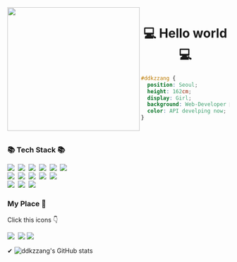 <img align ="left" width="300px" height = "280px" src = "https://user-images.githubusercontent.com/84914729/185271107-63e17d20-43d8-4b2a-a369-d42d46928550.png">
<h1 align="center"> 💻 Hello world 💻 </h1>

```css
#ddkzzang { 
  position: Seoul; 
  height: 162cm; 
  display: Girl; 
  background: Web-Developer 🔨; 
  color: API develping now; 
}
```
<br>
<h3 >📚 Tech Stack 📚</h3>
<p>
  <img src="https://img.shields.io/badge/Java-007396?style=flat-square&logo=Java&logoColor=white"/></a>&nbsp
  <img src="https://img.shields.io/badge/Javascript-ffb13b?style=flat-square&logo=javascript&logoColor=white"/></a>&nbsp 
  <img src="https://img.shields.io/badge/jQuery-0769AD?style=flat-square&logo=jQuery&logoColor=white"/></a>&nbsp 
  <img src="https://img.shields.io/badge/HTML5-E34F26?style=flat-square&logo=HTML5&logoColor=white"/></a>&nbsp 
  <img src="https://img.shields.io/badge/CSS3-1572B6?style=flat-square&logo=CSS3&logoColor=white"/></a>&nbsp 
  <img src="https://img.shields.io/badge/Vue.js-4FC08D?style=flat-square&logo=Vue.js&logoColor=white"/></a>&nbsp
  <br>
  <img src="https://img.shields.io/badge/Spring-6DB33F?style=flat-square&logo=Spring&logoColor=white"/></a>&nbsp
  <img src="https://img.shields.io/badge/SpringBoot-6DB33F?style=flat-square&logo=SpringBoot&logoColor=white"/></a>&nbsp 
  <img src="https://img.shields.io/badge/Oracle-F80000?style=flat-square&logo=Node.js&logoColor=white"/></a>&nbsp
  <img src="https://img.shields.io/badge/Node.js-339933?style=flat-square&logo=Node.js&logoColor=white"/></a>&nbsp
  <img src="https://img.shields.io/badge/Apache Tomcat-F8DC75?style=flat-square&logo=Apache Tomcat&logoColor=white"/></a>&nbsp
  <br> 
  <img src="https://img.shields.io/badge/Jenkins-D24939?style=flat-square&logo=Jenkins&logoColor=white"/></a>&nbsp 
  <img src="https://img.shields.io/badge/Github-F80000?style=flat-square&logo=Github&logoColor=white"/></a>&nbsp
  <img src="https://img.shields.io/badge/SourceTree-0052CC?style=flat-square&logo=SourceTree&logoColor=white"/></a>&nbsp
  <br>
</p>

<h3> My Place 💭</h3>
<p> Click this icons 👇 </p>
<p>
  <a href="https://www.instagram.com/uuuuudk/"><img src="https://img.shields.io/badge/Instagram-E4405F?style=flat-square&logo=Instagram&logoColor=white&link=https://www.instagram.com/uuuuudk/"/></a>&nbsp
  <a href="mailto:uuuuddk@gmail.com"><img src="https://img.shields.io/badge/Gmail-d14836?style=flat-square&logo=Gmail&logoColor=white&link=uuuuddk@gmail.com"/></a>
  <a href="https://blog.naver.com/ddkzzang"><img src="https://img.shields.io/badge/Blog-E71D29?style=flat-square&logo=Undertale&logoColor=white&link=https://blog.naver.com/ddkzzang/"/></a>&nbsp
</p>

✔ 
![ddkzzang's GitHub stats](https://github-readme-stats.vercel.app/api?username=ddkzzang&show_icons=true)



